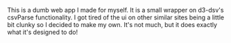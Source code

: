 This is a dumb web app I made for myself. It is a small wrapper on d3-dsv's
csvParse functionality. I got tired of the ui on other similar sites being a little bit
clunky so I decided to make my own. It's not much, but it does exactly what it's designed to do!

